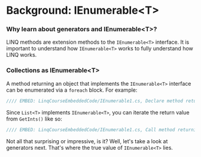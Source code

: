 # Background: IEnumerable&lt;T&gt;

### Why learn about generators and IEnumerable&lt;T&gt;?
LINQ methods are extension methods to the `IEnumerable<T>` interface. It is important to understand how `IEnumerable<T>` works to fully understand how LINQ works.

### Collections as IEnumerable&lt;T&gt;
A method returning an object that implements the `IEnumerable<T>` interface can be enumerated via a `foreach` block. For example:

```csharp
//// EMBED: LinqCourseEmbeddedCode/IEnumerable1.cs, Declare method returning IEnumerable
```

Since `List<T>` implements `IEnumerable<T>`, you can iterate the return value from `GetInts()` like so:

```csharp
//// EMBED: LinqCourseEmbeddedCode/IEnumerable1.cs, Call method returning IEnumerable
```

Not all that surprising or impressive, is it? Well, let's take a look at generators next. That's where the true value of `IEnumerable<T>` lies.
